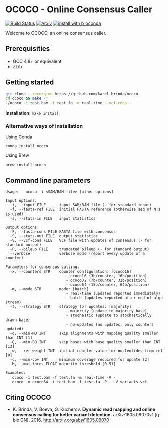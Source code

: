 # OCOCO - Online Consensus Caller

[![Build Status](https://travis-ci.org/karel-brinda/ococo.svg?branch=master)](https://travis-ci.org/karel-brinda/ococo)
[![Arxiv](https://img.shields.io/badge/arXiv-1605.09070-green.svg?style=flat)](https://arxiv.org/abs/1605.09070)
[![install with bioconda](https://img.shields.io/badge/install%20with-bioconda-brightgreen.svg?style=flat-square)](https://anaconda.org/bioconda/ococo)

Welcome to OCOCO, an online consensus caller.

## Prerequisities

* GCC 4.8+ or equivalent
* ZLib

## Getting started

```bash
git clone --recursive https://github.com/karel-brinda/ococo
cd ococo && make -j
./ococo -i test.bam -f test.fa -m real-time --vcf-cons -
```

**Installation:** ``make install``

### Alternative ways of installation

Using Conda
```
conda install ococo
```

Using Brew
```
brew install ococo
```

## Command line parameters

```
Usage:   ococo -i <SAM/BAM file> [other options]

Input options:
  -i, --input FILE      input SAM/BAM file (- for standard input)
  -f, --fasta-ref FILE  initial FASTA reference (otherwise seq of N's is used)
  -s, --stats-in FILE   input statistics

Output options:
  -F, --fasta-cons FILE FASTA file with consensus
  -S, --stats-out FILE  output statistics
  -V, --vcf-cons FILE   VCF file with updates of consensus (- for standard output)
  -P, --pileup FILE     truncated pileup (- for standard output)
  --verbose             verbose mode (report every update of a counter)

Parameters for consensus calling:
  -x, --counters STR    counter configuration: [ococo16]
                           - ococo16 (3b/counter, 16b/position)
                           - ococo32 (7b/counter, 32b/position)
                           - ococo64 (15b/counter, 64b/position)
  -m, --mode STR        mode: [batch]
                           - real-time (updates reported immediately)
                           - batch (updates reported after end of algn stream)
  -t, --strategy STR    strategy for updates: [majority]
                           - majority (update to majority base)
                           - stochastic (update to stochastically drawn base)
                           - no-updates (no updates, only counters updated)
  -q, --min-MQ INT      skip alignments with mapping quality smaller than INT [1]
  -Q, --min-BQ INT      skip bases with base quality smaller than INT [13]
  -w, --ref-weight INT  initial counter value for nucleotides from ref [0]
  -c, --min-cov INT     minimum coverage required for update [2]
  -M, --maj-thres FLOAT majority threshold [0.51]

Examples:
   ococo -i test.bam -f test.fa -m real-time -V -
   ococo -x ococo64 -i test.bam -f test.fa -P - -V variants.vcf
```

## Citing OCOCO

* K. Brinda, V. Boeva, G. Kucherov. **Dynamic read mapping and online consensus calling for better variant detection.** arXiv:1605.09070v1 [q-bio.GN], 2016. http://arxiv.org/abs/1605.09070
